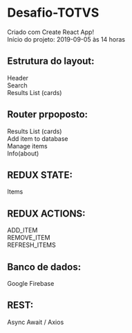 # Desafio-TOTVS
 
Criado com Create React App!<br>
Início do projeto: 2019-09-05 às 14 horas

## Estrutura do layout: 

Header<br>
Search<br>
Results List (cards)<br>

## Router prpoposto:

Results List (cards)<br>
Add item to database<br>
Manage items<br>
Info(about)<br>

## REDUX STATE:
Items<br>

## REDUX ACTIONS:
ADD_ITEM<br>
REMOVE_ITEM<br>
REFRESH_ITEMS<br>

## Banco de dados:
Google Firebase<br>

## REST:
Async Await / Axios<br>

